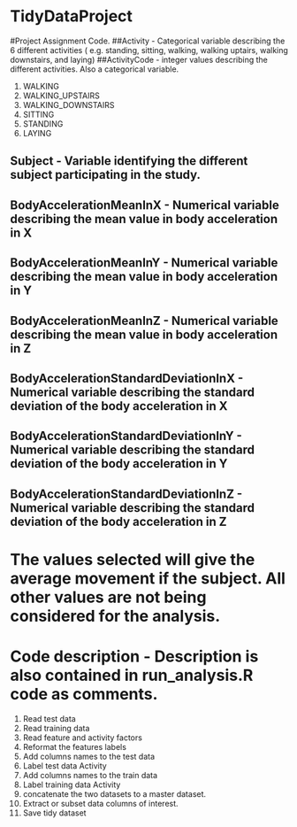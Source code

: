 TidyDataProject
===============

#Project Assignment Code.
##Activity - Categorical variable describing the 6 different activities ( e.g. standing, sitting, walking, walking uptairs, walking downstairs, and laying)
##ActivityCode - integer values describing the different activities. Also a categorical variable.
1.	WALKING
2.	WALKING_UPSTAIRS
3.	WALKING_DOWNSTAIRS
4.	SITTING
5.	STANDING
6.	LAYING
## Subject - Variable identifying the different subject participating in the study.
## BodyAccelerationMeanInX - Numerical variable describing the mean value in body acceleration in X
## BodyAccelerationMeanInY	 - Numerical variable describing the mean value in body acceleration in Y
## BodyAccelerationMeanInZ	 - Numerical variable describing the mean value in body acceleration in Z
## BodyAccelerationStandardDeviationInX	- Numerical variable describing the standard deviation of the body acceleration in X
## BodyAccelerationStandardDeviationInY	- Numerical variable describing the standard deviation of the body acceleration in Y
## BodyAccelerationStandardDeviationInZ	- Numerical variable describing the standard deviation of the body acceleration in Z

# The values selected will give the average movement if the subject.  All other values are not being considered for the analysis.

# Code description - Description is also contained in run_analysis.R code as comments.
1. Read test data
2. Read training data
3. Read feature and activity factors
4. Reformat the features labels
5. Add columns names to the test data
6. Label test data Activity 
7. Add columns names to the train data
8. Label training data Activity
9. concatenate the two datasets to a master dataset.
10. Extract or subset data columns of interest.
11. Save tidy dataset

